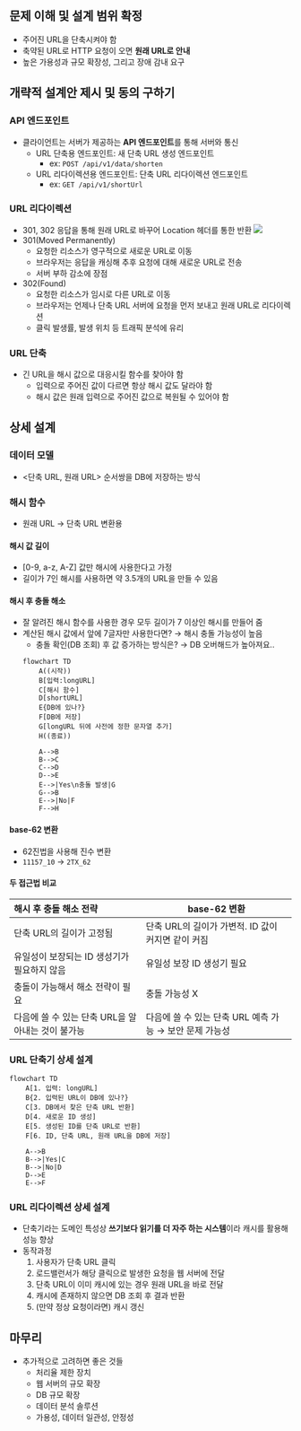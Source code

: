 ## 문제 이해 및 설계 범위 확정
- 주어진 URL을 단축시켜야 함
- 축약된 URL로 HTTP 요청이 오면 **원래 URL로 안내**
- 높은 가용성과 규모 확장성, 그리고 장애 감내 요구
## 개략적 설계안 제시 및 동의 구하기
### API 엔드포인트
- 클라이언트는 서버가 제공하는 **API 엔드포인트**를 통해 서버와 통신
	- URL 단축용 엔드포인트: 새 단축 URL 생성 엔드포인트
		- ex: `POST /api/v1/data/shorten`
	- URL 리다이렉션용 엔드포인트: 단축 URL 리다이렉션 엔드포인트
		- ex: `GET /api/v1/shortUrl`
### URL 리다이렉션
- 301, 302 응답을 통해 원래 URL로 바꾸어 Location 헤더를 통한 반환
	![](https://developer.mozilla.org/en-US/docs/Web/HTTP/Redirections/httpredirect.svg)
- 301(Moved Permanently)
	- 요청한 리소스가 영구적으로 새로운 URL로 이동
	- 브라우저는 응답을 캐싱해 추후 요청에 대해 새로운 URL로 전송
	- 서버 부하 감소에 장점
- 302(Found)
	- 요청한 리소스가 임시로 다른 URL로 이동
	- 브라우저는 언제나 단축 URL 서버에 요청을 먼저 보내고 원래 URL로 리다이렉션
	- 클릭 발생률, 발생 위치 등 트래픽 분석에 유리
### URL 단축
- 긴 URL을 해시 값으로 대응시킬 함수를 찾아야 함
	- 입력으로 주어진 값이 다르면 항상 해시 값도 달라야 함
	- 해시 값은 원래 입력으로 주어진 값으로 복원될 수 있어야 함
## 상세 설계
### 데이터 모델
- <단축 URL, 원래 URL> 순서쌍을 DB에 저장하는 방식
### 해시 함수
- 원래 URL → 단축 URL 변환용
#### 해시 값 길이
- \[0-9, a-z, A-Z\] 값만 해시에 사용한다고 가정
- 길이가 7인 해시를 사용하면 약 3.5개의 URL을 만들 수 있음
#### 해시 후 충돌 해소
- 잘 알려진 해시 함수를 사용한 경우 모두 길이가 7 이상인 해시를 만들어 줌
- 계산된 해시 값에서 앞에 7글자만 사용한다면? → 해시 충돌 가능성이 높음
	- 충돌 확인(DB 조회) 후 값 증가하는 방식은? → DB 오버해드가 높아져요..
	```mermaid
	flowchart TD
		A((시작))
		B[입력:longURL]
		C[해시 함수]
		D[shortURL]
		E{DB에 있나?}
		F[DB에 저장]
		G[longURL 뒤에 사전에 정한 문자열 추가]
		H((종료))
	
		A-->B
		B-->C
		C-->D
		D-->E
		E-->|Yes\n충돌 발생|G
		G-->B
		E-->|No|F
		F-->H
	```
#### base-62 변환
- 62진법을 사용해 진수 변환
- `11157_10` → `2TX_62`
#### 두 접근법 비교

| 해시 후 충돌 해소 전략                  | base-62 변환                          |
| :----------------------------- | ----------------------------------- |
| 단축 URL의 길이가 고정됨                | 단축 URL의 길이가 가변적. ID 값이 커지면 같이 커짐    |
| 유일성이 보장되는 ID 생성기가 필요하지 않음      | 유일성 보장 ID 생성기 필요                    |
| 충돌이 가능해서 해소 전략이 필요             | 충돌 가능성 X                            |
| 다음에 쓸 수 있는 단축 URL을 알아내는 것이 불가능 | 다음에 쓸 수 있는 단축 URL 예측 가능 → 보안 문제 가능성 |
### URL 단축기 상세 설계
```mermaid
flowchart TD
	A[1. 입력: longURL]
	B{2. 입력된 URL이 DB에 있나?}
	C[3. DB에서 찾은 단축 URL 반환]
	D[4. 새로운 ID 생성]
	E[5. 생성된 ID를 단축 URL로 반환]
	F[6. ID, 단축 URL, 원래 URL을 DB에 저장]

	A-->B
	B-->|Yes|C
	B-->|No|D
	D-->E
	E-->F
```
### URL 리다이렉션 상세 설계
- 단축기라는 도메인 특성상 **쓰기보다 읽기를 더 자주 하는 시스템**이라 캐시를 활용해 성능 향상
- 동작과정
	1. 사용자가 단축 URL 클릭
	2. 로드밸런서가 해당 클릭으로 발생한 요청을 웹 서버에 전달
	3. 단축 URL이 이미 캐시에 있는 경우 원래 URL을 바로 전달
	4. 캐시에 존재하지 않으면 DB 조회 후 결과 반환
	5. (만약 정상 요청이라면) 캐시 갱신
## 마무리
- 추가적으로 고려하면 좋은 것들
	- 처리율 제한 장치
	- 웹 서버의 규모 확장
	- DB 규모 확장
	- 데이터 분석 솔루션
	- 가용성, 데이터 일관성, 안정성